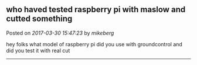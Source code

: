 ## who haved tested raspberry pi with maslow and cutted something
Posted on *2017-03-30 15:47:23* by *mikeberg*

hey folks what model of raspberry pi did you use with groundcontrol and did you test it with real cut

---

